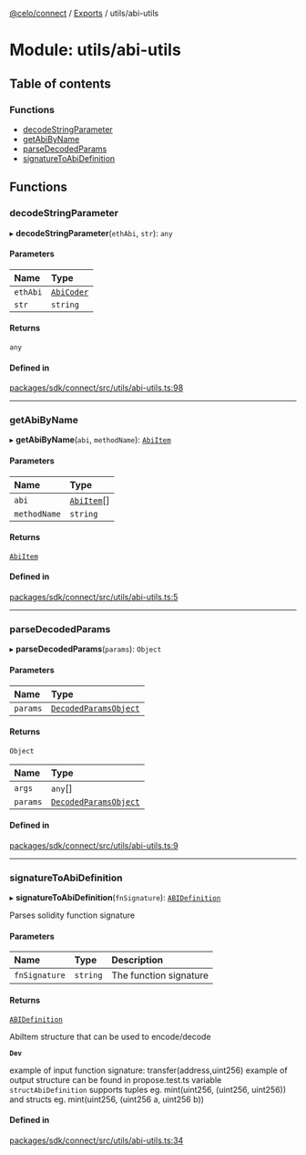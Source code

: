 [@celo/connect](../README.md) / [Exports](../modules.md) / utils/abi-utils

# Module: utils/abi-utils

## Table of contents

### Functions

- [decodeStringParameter](utils_abi_utils.md#decodestringparameter)
- [getAbiByName](utils_abi_utils.md#getabibyname)
- [parseDecodedParams](utils_abi_utils.md#parsedecodedparams)
- [signatureToAbiDefinition](utils_abi_utils.md#signaturetoabidefinition)

## Functions

### decodeStringParameter

▸ **decodeStringParameter**(`ethAbi`, `str`): `any`

#### Parameters

| Name | Type |
| :------ | :------ |
| `ethAbi` | [`AbiCoder`](../interfaces/abi_types.AbiCoder.md) |
| `str` | `string` |

#### Returns

`any`

#### Defined in

[packages/sdk/connect/src/utils/abi-utils.ts:98](https://github.com/celo-org/developer-tooling/blob/master/packages/sdk/connect/src/utils/abi-utils.ts#L98)

___

### getAbiByName

▸ **getAbiByName**(`abi`, `methodName`): [`AbiItem`](../interfaces/abi_types.AbiItem.md)

#### Parameters

| Name | Type |
| :------ | :------ |
| `abi` | [`AbiItem`](../interfaces/abi_types.AbiItem.md)[] |
| `methodName` | `string` |

#### Returns

[`AbiItem`](../interfaces/abi_types.AbiItem.md)

#### Defined in

[packages/sdk/connect/src/utils/abi-utils.ts:5](https://github.com/celo-org/developer-tooling/blob/master/packages/sdk/connect/src/utils/abi-utils.ts#L5)

___

### parseDecodedParams

▸ **parseDecodedParams**(`params`): `Object`

#### Parameters

| Name | Type |
| :------ | :------ |
| `params` | [`DecodedParamsObject`](../interfaces/abi_types.DecodedParamsObject.md) |

#### Returns

`Object`

| Name | Type |
| :------ | :------ |
| `args` | `any`[] |
| `params` | [`DecodedParamsObject`](../interfaces/abi_types.DecodedParamsObject.md) |

#### Defined in

[packages/sdk/connect/src/utils/abi-utils.ts:9](https://github.com/celo-org/developer-tooling/blob/master/packages/sdk/connect/src/utils/abi-utils.ts#L9)

___

### signatureToAbiDefinition

▸ **signatureToAbiDefinition**(`fnSignature`): [`ABIDefinition`](../interfaces/abi_types.ABIDefinition.md)

Parses solidity function signature

#### Parameters

| Name | Type | Description |
| :------ | :------ | :------ |
| `fnSignature` | `string` | The function signature |

#### Returns

[`ABIDefinition`](../interfaces/abi_types.ABIDefinition.md)

AbiItem structure that can be used to encode/decode

**`Dev`**

example of input function signature: transfer(address,uint256)
example of output structure can be found in propose.test.ts variable `structAbiDefinition`
supports tuples eg. mint(uint256, (uint256, uint256))
and structs eg. mint(uint256, (uint256 a, uint256 b))

#### Defined in

[packages/sdk/connect/src/utils/abi-utils.ts:34](https://github.com/celo-org/developer-tooling/blob/master/packages/sdk/connect/src/utils/abi-utils.ts#L34)
